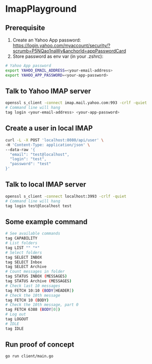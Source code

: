 # ImapPlayground

## Prerequisite
1. Create an Yahoo App password: https://login.yahoo.com/myaccount/security/?scrumb=P5NQao1naWv&anchorId=appPasswordCard
2. Store password as env var (in your .zshrc):
```bash
# Yahoo App password
export YAHOO_EMAIL_ADDRESS=<your-email-address>
export YAHOO_APP_PASSWORD=<your-app-password>
```

## Talk to Yahoo IMAP server
```bash
openssl s_client -connect imap.mail.yahoo.com:993 -crlf -quiet
# Command line will hang
tag login <your-email-address> <your-app-password>
```

## Create a user in local IMAP
```bash
curl -L -X POST 'localhost:8080/api/user' \
-H 'Content-Type: application/json' \
--data-raw '{
  "email": "test@localhost",
  "login": "test",
  "password": "test"
}'
```

## Talk to local IMAP server
```bash
openssl s_client -connect localhost:3993 -crlf -quiet
# Command line will hang
tag login test@localhost test
```

## Some example command
```bash
# See available commands
tag CAPABILITY
# List folders
tag LIST "" "*"
# Select folders
tag SELECT INBOX
tag SELECT Inbox
tag SELECT Archive
# Count messages in folder
tag STATUS INBOX (MESSAGES)
tag STATUS Archive (MESSAGES)
# Check last 10 messages
tag FETCH 10:10 (BODY[HEADER])
# Check the 10th message
tag FETCH 10 (BODY)
# Check the 10th message, part 0
tag FETCH 6388 (BODY[0])
# Log out
tag LOGOUT
# IDLE
tag IDLE
```

## Run proof of concept
```bash
go run client/main.go
```